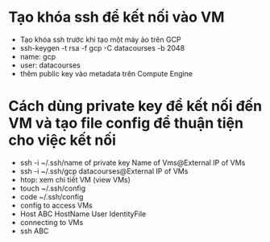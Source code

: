 # Tạo khóa ssh để kết nối vào VM 
- Tạo khóa ssh trước khi tạo một máy ảo trên GCP
- ssh-keygen -t rsa -f gcp -C datacourses -b 2048 
- name: gcp
- user: datacourses
- thêm public key vào metadata trên Compute Engine

# Cách dùng private key để kết nối đến VM và tạo file config để thuận tiện cho việc kết nối 
- ssh -i ~/.ssh/name of private key Name of Vms@External IP of VMs
- ssh -i ~/.ssh/gcp datacourses@External IP of VMs
- htop: xem chi tiết VM (view VMs)
- touch ~/.ssh/config
- code ~/.ssh/config
- config to access VMs
- Host ABC
    HostName
    User
    IdentityFile
- connecting to VMs 
- ssh ABC 


